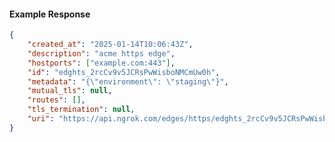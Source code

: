 <!-- Code generated for API Clients. DO NOT EDIT. -->

#### Example Response

```json
{
	"created_at": "2025-01-14T10:06:43Z",
	"description": "acme https edge",
	"hostports": ["example.com:443"],
	"id": "edghts_2rcCv9v5JCRsPwWisboNMCmUw0h",
	"metadata": "{\"environment\": \"staging\"}",
	"mutual_tls": null,
	"routes": [],
	"tls_termination": null,
	"uri": "https://api.ngrok.com/edges/https/edghts_2rcCv9v5JCRsPwWisboNMCmUw0h"
}
```
